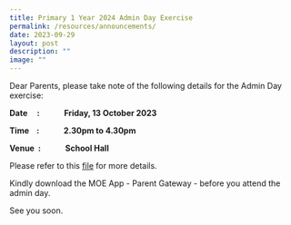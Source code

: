 ```yaml
---
title: Primary 1 Year 2024 Admin Day Exercise
permalink: /resources/announcements/
date: 2023-09-29
layout: post
description: ""
image: ""
---
```

Dear Parents,
please take note of the following details for the Admin Day exercise:

**Date     :             Friday, 13 October 2023**

**Time    :             2.30pm to 4.30pm**

**Venue  :             School Hall**

Please refer to this [file](https://drive.google.com/file/d/15Oflsng_wKrPFRCXCwbmaLLeO1tzx2zo/view?usp=sharing) for more details. 

Kindly download the MOE App - Parent Gateway - before you attend the admin day.

See you soon.